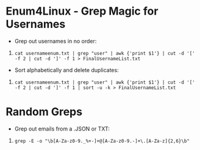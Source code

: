 # Enum4Linux - Grep Magic for Usernames
* Grep out usernames in no order:
1. `cat usernameenum.txt | grep "user" | awk {'print $1'} | cut -d '[' -f 2 | cut -d ']' -f 1 > FinalUsernameList.txt`

* Sort alphabetically and delete duplicates:
1. `cat usernameenum.txt | grep "user" | awk {'print $1'} | cut -d '[' -f 2 | cut -d ']' -f 1 | sort -u -k > FinalUsernameList.txt`

# Random Greps
* Grep out emails from a .JSON or TXT:
1. `grep -E -o "\b[A-Za-z0-9._%+-]+@[A-Za-z0-9.-]+\.[A-Za-z]{2,6}\b"`
